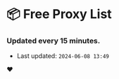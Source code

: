 # :package: Free Proxy List
### Updated every 15 minutes.

- Last updated: `2024-06-08 13:49`

:heart:
